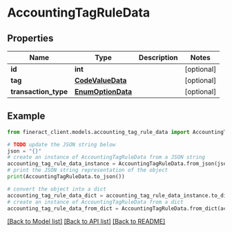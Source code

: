 # AccountingTagRuleData


## Properties

Name | Type | Description | Notes
------------ | ------------- | ------------- | -------------
**id** | **int** |  | [optional] 
**tag** | [**CodeValueData**](CodeValueData.md) |  | [optional] 
**transaction_type** | [**EnumOptionData**](EnumOptionData.md) |  | [optional] 

## Example

```python
from fineract_client.models.accounting_tag_rule_data import AccountingTagRuleData

# TODO update the JSON string below
json = "{}"
# create an instance of AccountingTagRuleData from a JSON string
accounting_tag_rule_data_instance = AccountingTagRuleData.from_json(json)
# print the JSON string representation of the object
print(AccountingTagRuleData.to_json())

# convert the object into a dict
accounting_tag_rule_data_dict = accounting_tag_rule_data_instance.to_dict()
# create an instance of AccountingTagRuleData from a dict
accounting_tag_rule_data_from_dict = AccountingTagRuleData.from_dict(accounting_tag_rule_data_dict)
```
[[Back to Model list]](../README.md#documentation-for-models) [[Back to API list]](../README.md#documentation-for-api-endpoints) [[Back to README]](../README.md)



